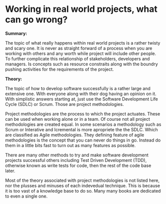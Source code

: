 # Working in real world projects, what can go wrong?
**Summary:**

The topic of what really happens within real world projects is a rather twisty and scary one. It is never as straight forward of a process when you are working with others and any worth while project will include other people.
To further complicate this relationship of stakeholders, developers and managers. Is concepts such as resource constraits along with the boundry pushing activities for the requirements of the project.

**Theory:**

The topic of how to develop software successfully is a rather large and extensive one. With everyone along with their dog having an opinion on it. With simplistic answers starting at, just use the Software Development Life Cycle (SDLC) or Scrum. Those are project methodologies.

Project methodologies are the process to which the project actuates. These can be used when working alone or in a team. Of course not all project methodologies are created equal. In some scenarios a methodology such as Scrum or Interative and Icremental is more apropriete the the SDLC. Which are classified as Agile methodologies. They defining feature of agile methodologies is the concept that you can never do things in go. Instead do them in a little bits fast to turn out as many features as possible.

There are many other methods to try and make software development projects successful others including Test Driven Development (TDD), otherwise known as write tests for code, then the rest of the code base later.

Most of the theory associated with project methodologies is not listed here, nor the plusses and minuses of each indevedual technique. This is because it is too vast of a knowledge base to do so. Many many books are dedicated to even a single one.